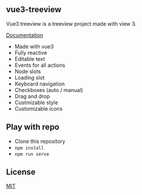 ## vue3-treeview

Vue3 treeview is a treeview project made with view 3.

[Documentation](https://n00ts.github.io/vue3-treeview)

- Made with vue3
- Fully reactive
- Editable text
- Events for all actions
- Node slots
- Loading slot
- Keyboard navigation
- Checkboxes (auto / manual)
- Drag and drop
- Custmizable style
- Customizable icons

## Play with repo

* Clone this repository
* `npm install`
* `npm run serve`

## License

[MIT](https://github.com/N00ts/vue3-treeview/blob/master/LICENSE)
